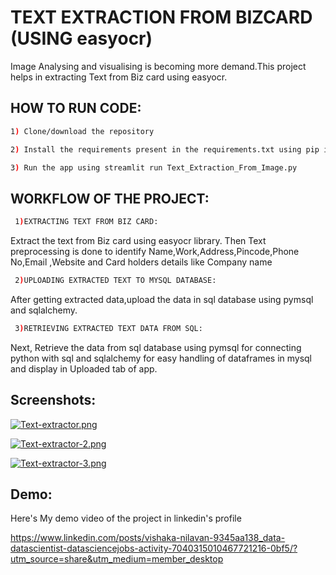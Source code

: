 
# TEXT EXTRACTION FROM BIZCARD (USING easyocr)


Image Analysing and visualising is becoming more demand.This project helps in extracting Text from Biz card using easyocr.



## HOW TO RUN CODE:
```bash
1) Clone/download the repository
```
```bash
2) Install the requirements present in the requirements.txt using pip install -r requirements.txt
```
```bash
3) Run the app using streamlit run Text_Extraction_From_Image.py
```
## WORKFLOW OF THE PROJECT:
```bash
 1)EXTRACTING TEXT FROM BIZ CARD:
```
 Extract the text from Biz card using easyocr library. Then Text preprocessing is done to identify Name,Work,Address,Pincode,Phone No,Email ,Website and Card holders details like Company name
```bash
 2)UPLOADING EXTRACTED TEXT TO MYSQL DATABASE:
 ```
 After getting extracted data,upload the data in sql database using pymsql and sqlalchemy.

 ```bash
  3)RETRIEVING EXTRACTED TEXT DATA FROM SQL:
 ```
 Next, Retrieve the data from sql database using pymsql for connecting python with sql and sqlalchemy for easy handling of dataframes in mysql and display in Uploaded tab of app.


## Screenshots:

[![Text-extractor.png](https://i.postimg.cc/d1FVCC3T/Text-extractor.png)](https://postimg.cc/TykxMprR)

[![Text-extractor-2.png](https://i.postimg.cc/bYQ0MZ5C/Text-extractor-2.png)](https://postimg.cc/Th3W53fg)

[![Text-extractor-3.png](https://i.postimg.cc/y85SWK53/Text-extractor-3.png)](https://postimg.cc/dh20SbJJ)
## Demo:
Here's My demo video  of the project
in linkedin's profile

https://www.linkedin.com/posts/vishaka-nilavan-9345aa138_data-datascientist-datasciencejobs-activity-7040315010467721216-0bf5/?utm_source=share&utm_medium=member_desktop

